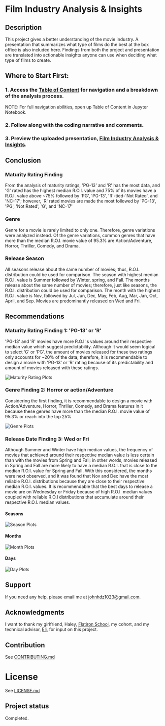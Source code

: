# Film Industry Analysis & Insights

## Description 
This project gives a better understanding of the movie industry. A presentation that summarizes what type of films do the best at the box office is also included here. Findings from both the project and presentation are translated into actionable insights anyone can use when deciding what type of films to create.


## Where to Start First:

### 1. Access the [Table of Content](https://nbviewer.jupyter.org/github/JohnPaulHernandezAlcala/Movie_Analysis/blob/master/Table%20of%20Content.ipynb) for navigation and a breakdown of the analysis process.
NOTE: For full navigation abilities, open up Table of Content in Jupyter Notebook.
### 2. Follow along with the coding narrative and comments.
### 3. Preview the uploaded presentation, [Film Industry Analysis & Insights](https://github.com/JohnPaulHernandezAlcala/Movie_Analysis/blob/master/Presentation-Film%20Industry%20Analysis%20%26%20Insights.pdf).

## Conclusion
### Maturity Rating Finding
From the analysis of maturity ratings,  'PG-13' and 'R' has the most data, and 'G' rated has the highest median R.O.I. value and 75% of its movies have a R.O.I. value above ~75% followed by 'PG', 'PG-13', 'R'-tied-'Not Rated', and 'NC-17'; however, 'R' rated movies are made the most followed by 'PG-13', 'PG', 'Not Rated', 'G', and 'NC-17'

### Genre
Genre for a movie is rarely limited to only one. Therefore, genre variations were analyzed instead. Of the genre variations, common genres that have more than the median R.O.I. movie value of 95.3% are Action/Adventure, Horror, Thriller, Comedy, and Drama.

### Release Season
All seasons release about the same number of movies; thus, R.O.I. distribution could be used for comparison. The season with highest median R.O.I. value is Summer followed by Winter, spring, and Fall. The months release about the same number of movies; therefore, just like seasons, the R.O.I. distribution could be used for comparison. The month with the highest R.O.I. value is Nov, followed by Jul, Jun, Dec, May, Feb, Aug, Mar, Jan, Oct, April, and Sep. Movies are predominantly released on Wed and Fri.

## Recommendations
### Maturity Rating Finding 1: 'PG-13' or 'R' 
 'PG-13' and 'R' movies have more R.O.I.'s values around their respective median value which suggest predictability. Although it would seem logical to select ‘G’ or ‘PG’, the amount of movies released for these two ratings only accounts for ~20% of the data; therefore, it is recommendable to design a movie with 'PG-13' or 'R' rating because of its predictability and amount of movies released with these ratings.


![Maturity Rating Plots](https://github.com/JohnPaulHernandezAlcala/Movie_Analysis/blob/master/MaturityRatings.png?raw=true)

### Genre Finding 2:  Horror or action/Adventure 
Considering the first finding, it is recommendable to design a movie with Action/Adventure, Horror, Thriller, Comedy, and Drama features in it because these genres have more than the median R.O.I. movie value of 95.3% or reach into the top 25%

![Genre Plots](https://github.com/JohnPaulHernandezAlcala/Movie_Analysis/blob/master/Genres.png?raw=true)

### Release Date Finding 3: Wed or Fri
Although Summer and Winter have high median values, the frequency of movies that achieved around their respective median value is less certain than with the movies from Spring and Fall; in other words, movies released in Spring and Fall are more likely to have a median R.O.I. that is close to the median R.O.I. value for Spring and Fall.
With this considered, the months were next observed, and it was found that Nov and Dec have the most reliable R.O.I. distributions because they are close to their respective median R.O.I. values. It is recommendable that the best days to release a movie are on Wednesday or Friday because of high R.O.I. median values coupled with reliable R.O.I distributions that accumulate around their respective R.O.I. median values.

#### Seasons
![Season Plots](https://github.com/JohnPaulHernandezAlcala/Movie_Analysis/blob/master/ReleaseSeasons.png?raw=true)


#### Months
![Month Plots](https://github.com/JohnPaulHernandezAlcala/Movie_Analysis/blob/master/ReleaseMonths.png?raw=true)


#### Days
![Day Plots](https://github.com/JohnPaulHernandezAlcala/Movie_Analysis/blob/master/ReleaseDay.png?raw=true)

## Support
If you need any help, please email me at johnhdz1023@gmail.com.

## Acknowledgments
I want to thank my girlfriend, Haley, [Flatiron School](https://flatironschool.com/), my cohort, and my technical advisor, [Eli](http://linkedin.com/in/jacob-eli-thomas-4377037), for input on this project.

## Contribution
See [CONTRIBUTING.md](https://github.com/JohnPaulHernandezAlcala/Movie_Analysis/blob/master/CONTRIBUTING.md)

# License
See [LICENSE.md](https://github.com/JohnPaulHernandezAlcala/Movie_Analysis/blob/master/LICENSE.md)

## Project status
Completed.
